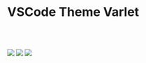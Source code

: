 # VSCode Theme Varlet

<img style="margin-top: 50px" src="https://cdn.jsdelivr.net/gh/varletjs/varlet-static/theme-varlet-dark-01.png" />
<img style="margin-top: 50px" src="https://cdn.jsdelivr.net/gh/varletjs/varlet-static/theme-varlet-dark-02.png" />
<img style="margin-top: 50px" src="https://cdn.jsdelivr.net/gh/varletjs/varlet-static/theme-varlet-dark-03.png" />
